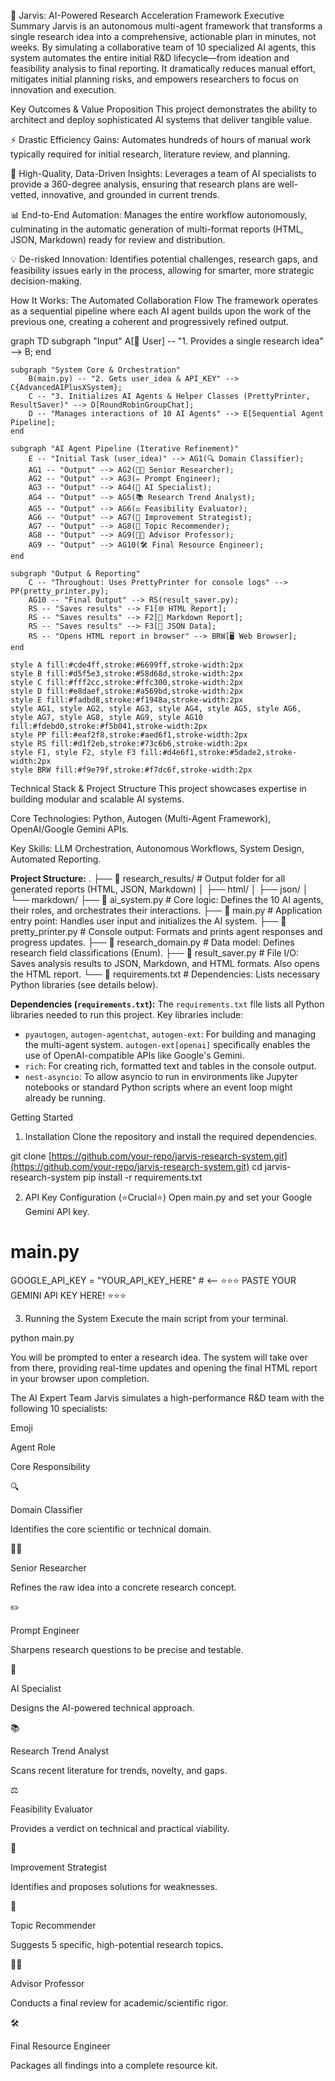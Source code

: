 🚀 Jarvis: AI-Powered Research Acceleration Framework
Executive Summary
Jarvis is an autonomous multi-agent framework that transforms a single research idea into a comprehensive, actionable plan in minutes, not weeks. By simulating a collaborative team of 10 specialized AI agents, this system automates the entire initial R&D lifecycle—from ideation and feasibility analysis to final reporting. It dramatically reduces manual effort, mitigates initial planning risks, and empowers researchers to focus on innovation and execution.

Key Outcomes & Value Proposition
This project demonstrates the ability to architect and deploy sophisticated AI systems that deliver tangible value.

⚡️ Drastic Efficiency Gains: Automates hundreds of hours of manual work typically required for initial research, literature review, and planning.

🎯 High-Quality, Data-Driven Insights: Leverages a team of AI specialists to provide a 360-degree analysis, ensuring that research plans are well-vetted, innovative, and grounded in current trends.

📊 End-to-End Automation: Manages the entire workflow autonomously, culminating in the automatic generation of multi-format reports (HTML, JSON, Markdown) ready for review and distribution.

💡 De-risked Innovation: Identifies potential challenges, research gaps, and feasibility issues early in the process, allowing for smarter, more strategic decision-making.

How It Works: The Automated Collaboration Flow
The framework operates as a sequential pipeline where each AI agent builds upon the work of the previous one, creating a coherent and progressively refined output.

graph TD
    subgraph "Input"
        A[👤 User] -- "1. Provides a single research idea" --> B;
    end

    subgraph "System Core & Orchestration"
        B(main.py) -- "2. Gets user_idea & API_KEY" --> C{AdvancedAIPlusXSystem};
        C -- "3. Initializes AI Agents & Helper Classes (PrettyPrinter, ResultSaver)" --> D[RoundRobinGroupChat];
        D -- "Manages interactions of 10 AI Agents" --> E[Sequential Agent Pipeline];
    end

    subgraph "AI Agent Pipeline (Iterative Refinement)"
        E -- "Initial Task (user_idea)" --> AG1(🔍 Domain Classifier);
        AG1 -- "Output" --> AG2(👨‍🏫 Senior Researcher);
        AG2 -- "Output" --> AG3(✏️ Prompt Engineer);
        AG3 -- "Output" --> AG4(🤖 AI Specialist);
        AG4 -- "Output" --> AG5(📚 Research Trend Analyst);
        AG5 -- "Output" --> AG6(⚖️ Feasibility Evaluator);
        AG6 -- "Output" --> AG7(🔧 Improvement Strategist);
        AG7 -- "Output" --> AG8(🎯 Topic Recommender);
        AG8 -- "Output" --> AG9(👨‍🏫 Advisor Professor);
        AG9 -- "Output" --> AG10(🛠️ Final Resource Engineer);
    end

    subgraph "Output & Reporting"
        C -- "Throughout: Uses PrettyPrinter for console logs" --> PP(pretty_printer.py);
        AG10 -- "Final Output" --> RS(result_saver.py);
        RS -- "Saves results" --> F1[🌐 HTML Report];
        RS -- "Saves results" --> F2[📝 Markdown Report];
        RS -- "Saves results" --> F3[📁 JSON Data];
        RS -- "Opens HTML report in browser" --> BRW[🖥️ Web Browser];
    end

    style A fill:#cde4ff,stroke:#6699ff,stroke-width:2px
    style B fill:#d5f5e3,stroke:#58d68d,stroke-width:2px
    style C fill:#fff2cc,stroke:#ffc300,stroke-width:2px
    style D fill:#e8daef,stroke:#a569bd,stroke-width:2px
    style E fill:#fadbd8,stroke:#f1948a,stroke-width:2px
    style AG1, style AG2, style AG3, style AG4, style AG5, style AG6, style AG7, style AG8, style AG9, style AG10 fill:#fdebd0,stroke:#f5b041,stroke-width:2px
    style PP fill:#eaf2f8,stroke:#aed6f1,stroke-width:2px
    style RS fill:#d1f2eb,stroke:#73c6b6,stroke-width:2px
    style F1, style F2, style F3 fill:#d4e6f1,stroke:#5dade2,stroke-width:2px
    style BRW fill:#f9e79f,stroke:#f7dc6f,stroke-width:2px

Technical Stack & Project Structure
This project showcases expertise in building modular and scalable AI systems.

Core Technologies: Python, Autogen (Multi-Agent Framework), OpenAI/Google Gemini APIs.

Key Skills: LLM Orchestration, Autonomous Workflows, System Design, Automated Reporting.

**Project Structure:**
.
├── 📂 research_results/     # Output folder for all generated reports (HTML, JSON, Markdown)
│   ├── html/
│   ├── json/
│   └── markdown/
├── 📜 ai_system.py          # Core logic: Defines the 10 AI agents, their roles, and orchestrates their interactions.
├── 📜 main.py               # Application entry point: Handles user input and initializes the AI system.
├── 📜 pretty_printer.py     # Console output: Formats and prints agent responses and progress updates.
├── 📜 research_domain.py    # Data model: Defines research field classifications (Enum).
├── 📜 result_saver.py       # File I/O: Saves analysis results to JSON, Markdown, and HTML formats. Also opens the HTML report.
└── 📜 requirements.txt      # Dependencies: Lists necessary Python libraries (see details below).

**Dependencies (`requirements.txt`):**
The `requirements.txt` file lists all Python libraries needed to run this project. Key libraries include:
- `pyautogen`, `autogen-agentchat`, `autogen-ext`: For building and managing the multi-agent system. `autogen-ext[openai]` specifically enables the use of OpenAI-compatible APIs like Google's Gemini.
- `rich`: For creating rich, formatted text and tables in the console output.
- `nest-asyncio`: To allow asyncio to run in environments like Jupyter notebooks or standard Python scripts where an event loop might already be running.

Getting Started
1. Installation
Clone the repository and install the required dependencies.

git clone [https://github.com/your-repo/jarvis-research-system.git](https://github.com/your-repo/jarvis-research-system.git)
cd jarvis-research-system
pip install -r requirements.txt

2. API Key Configuration (⭐Crucial⭐)
Open main.py and set your Google Gemini API key.

# main.py
GOOGLE_API_KEY = "YOUR_API_KEY_HERE"  # <-- ⭐⭐⭐ PASTE YOUR GEMINI API KEY HERE! ⭐⭐⭐

3. Running the System
Execute the main script from your terminal.

python main.py

You will be prompted to enter a research idea. The system will take over from there, providing real-time updates and opening the final HTML report in your browser upon completion.

The AI Expert Team
Jarvis simulates a high-performance R&D team with the following 10 specialists:

Emoji

Agent Role

Core Responsibility

🔍

Domain Classifier

Identifies the core scientific or technical domain.

👨‍🏫

Senior Researcher

Refines the raw idea into a concrete research concept.

✏️

Prompt Engineer

Sharpens research questions to be precise and testable.

🤖

AI Specialist

Designs the AI-powered technical approach.

📚

Research Trend Analyst

Scans recent literature for trends, novelty, and gaps.

⚖️

Feasibility Evaluator

Provides a verdict on technical and practical viability.

🔧

Improvement Strategist

Identifies and proposes solutions for weaknesses.

🎯

Topic Recommender

Suggests 5 specific, high-potential research topics.

👨‍🏫

Advisor Professor

Conducts a final review for academic/scientific rigor.

🛠️

Final Resource Engineer

Packages all findings into a complete resource kit.